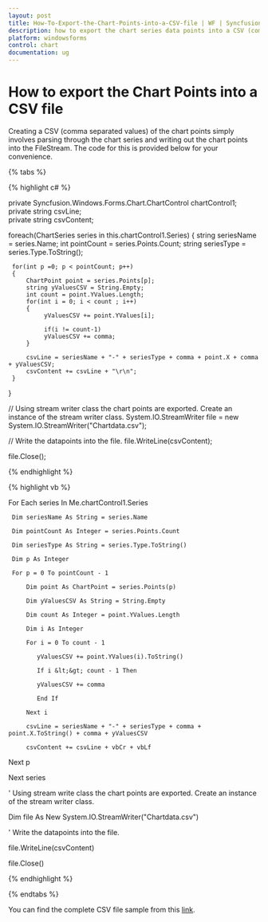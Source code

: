 ```yaml
---
layout: post
title: How-To-Export-the-Chart-Points-into-a-CSV-file | WF | Syncfusion®
description: how to export the chart series data points into a CSV (comma separated values) file in Windows Forms Charts.
platform: windowsforms
control: chart
documentation: ug
---
```


# How to export the Chart Points into a CSV file

Creating a CSV (comma separated values) of the chart points simply involves parsing through the chart series and writing out the chart points into the FileStream. The code for this is provided below for your convenience.

{% tabs %}

{% highlight c# %}

private Syncfusion.Windows.Forms.Chart.ChartControl chartControl1;  
private string csvLine;   
private string csvContent;

foreach(ChartSeries series in this.chartControl1.Series)
{
     string seriesName = series.Name;
     int pointCount = series.Points.Count;
     string seriesType = series.Type.ToString();

     for(int p =0; p < pointCount; p++)
     {
         ChartPoint point = series.Points[p];
         string yValuesCSV = String.Empty;
         int count = point.YValues.Length;
         for(int i = 0; i < count ; i++)
         {
              yValuesCSV += point.YValues[i];

              if(i != count-1)
              yValuesCSV += comma;
         }

         csvLine = seriesName + "-" + seriesType + comma + point.X + comma + yValuesCSV;
         csvContent += csvLine + "\r\n";
     }
}

// Using stream writer class the chart points are exported. Create an instance of the stream writer class.
System.IO.StreamWriter file = new System.IO.StreamWriter("Chartdata.csv");

// Write the datapoints into the file.
file.WriteLine(csvContent);

file.Close();

{% endhighlight %}

{% highlight vb %}

For Each series In Me.chartControl1.Series

     Dim seriesName As String = series.Name

     Dim pointCount As Integer = series.Points.Count

     Dim seriesType As String = series.Type.ToString()

     Dim p As Integer

     For p = 0 To pointCount - 1

         Dim point As ChartPoint = series.Points(p)

         Dim yValuesCSV As String = String.Empty

         Dim count As Integer = point.YValues.Length

         Dim i As Integer

         For i = 0 To count - 1

            yValuesCSV += point.YValues(i).ToString()

            If i &lt;&gt; count - 1 Then

            yValuesCSV += comma

            End If

         Next i

         csvLine = seriesName + "-" + seriesType + comma + point.X.ToString() + comma + yValuesCSV

         csvContent += csvLine + vbCr + vbLf

Next p

Next series

' Using stream write class the chart points are exported. Create an instance of the stream writer class.

Dim file As New System.IO.StreamWriter("Chartdata.csv")

' Write the datapoints into the file.

file.WriteLine(csvContent)

file.Close()

{% endhighlight %}

{% endtabs %}

You can find the complete CSV file sample from this [link](https://github.com/SyncfusionExamples/How-to-export-the-WF-Charts-points-into-a-CSV-file).
